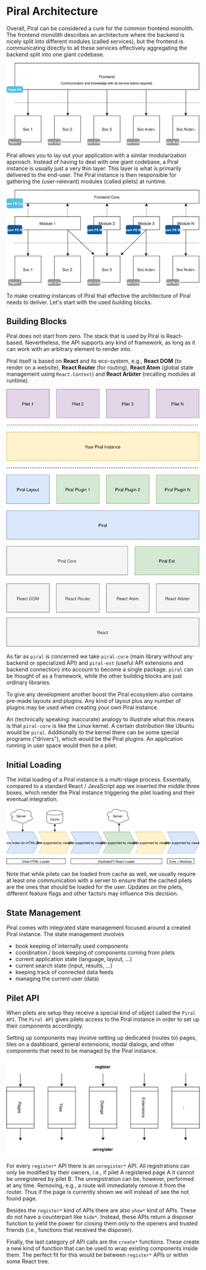 # Piral Architecture

Overall, Piral can be considered a cure for the common frontend monolith. The frontend monolith describes an architecture where the backend is nicely split into different modules (called services), but the frontend is communicating directly to all these services effectively aggregating the backend split into one giant codebase.

![Classic Frontend Monolith](./diagrams/monolith.svg)

Piral allows you to lay out your application with a similar modularization approach. Instead of having to deal with one giant codebase, a Piral instance is usually just a very thin layer. This layer is what is primarily delivered to the end-user. The Piral instance is then responsible for gathering the (user-relevant) modules (called pilets) at runtime.

![Modularization of the Monolith](./diagrams/modularization.svg)

To make creating instances of Piral that effective the architecture of Piral needs to deliver. Let's start with the used building blocks.

## Building Blocks

Piral does not start from zero. The stack that is used by Piral is React-based. Nevertheless, the API supports any kind of framework, as long as it can work with an arbitrary element to render into.

Piral itself is based on **React** and its eco-system, e.g., **React DOM** (to render on a website), **React Router** (for routing), **React Atom** (global state management using `React.Context`) and **React Arbiter** (recalling modules at runtime).

![Building blocks of Piral](./diagrams/blocks.svg)

As far as `piral` is concerned we take `piral-core` (main library without any backend or specialized API) and `piral-ext` (useful API extensions and backend connection) into account to become a single package. `piral` can be thought of as a framework, while the other building blocks are just ordinary libraries.

To give any development another boost the Piral ecosystem also contains pre-made layouts and plugins. Any kind of layout plus any number of plugins may be used when creating your own Piral instance.

An (technically speaking: inaccurate) analogy to illustrate what this means is that `piral-core` is like the Linux kernel. A certain distribution like Ubuntu would be `piral`. Additionally to the kernel there can be some special programs ("drivers"), which would be the Piral plugins. An application running in user space would then be a pilet.

## Initial Loading

The initial loading of a Piral instance is a multi-stage process. Essentially, compared to a standard React / JavaScript app we inserted the middle three boxes, which render the Piral instance triggering the pilet loading and their eventual integration.

![Loading a Piral instance](./diagrams/loading.svg)

Note that while pilets can be loaded from cache as well, we usually require at least one communication with a server to ensure that the cached pilets are the ones that should be loaded for the user. Updates on the pilets, different feature flags and other factors may influence this decision.

## State Management

Piral comes with integrated state management focused around a created Piral instance. The state management involves

- book keeping of internally used components
- coordination / book keeping of components coming from pilets
- current application state (language, layout, ...)
- current search state (input, results, ...)
- keeping track of connected data feeds
- managing the current user (data)

## Pilet API

When pilets are setup they receive a special kind of object called the `Piral API`. The `Piral API` gives pilets access to the Piral instance in order to set up their components accordingly.

Setting up components may involve setting up dedicated (routes to) pages, tiles on a dashboard, general extensions, modal dialogs, and other components that need to be managed by the Piral instance.

![Piral API registration methods](./diagrams/piral-api.svg)

For every `register*` API there is an `unregister*` API. All registrations can only be modified by their owners, i.e., if pilet A registered page A it cannot be unregistered by pilet B. The unregistration can be, however, performed at any time. Removing, e.g., a route will immediately remove it from the router. Thus if the page is currently shown we will instead of see the not found page.

Besides the `register*` kind of APIs there are also `show*` kind of APIs. These do not have a counterpart like `hide*`. Instead, these APIs return a disposer function to yield the power for closing them only to the openers and trusted friends (i.e., functions that received the disposer).

Finally, the last category of API calls are the `create*` functions. These create a new kind of function that can be used to wrap existing components inside them. The perfect fit for this would be between `register*` APIs or within some React tree.
